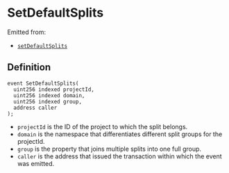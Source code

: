 # SetDefaultSplits

Emitted from:

* [`setDefaultSplits`](/api/contracts/or-utilities/jbetherc20splitspayer/write/setdefaultsplits.md)

## Definition

```
event SetDefaultSplits(
  uint256 indexed projectId,
  uint256 indexed domain,
  uint256 indexed group,
  address caller
);
```

* `projectId` is the ID of the project to which the split belongs.
* `domain` is the namespace that differentiates different split groups for the projectId.
* `group` is the property that joins multiple splits into one full group.
* `caller` is the address that issued the transaction within which the event was emitted.
